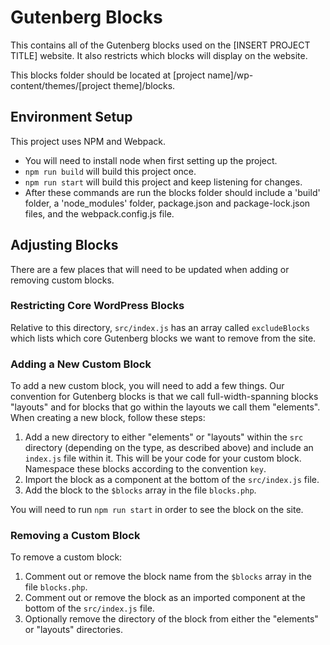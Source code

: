 # Gutenberg Blocks

This contains all of the Gutenberg blocks used on the [INSERT PROJECT TITLE] website. It also restricts which blocks will display on the website.

This blocks folder should be located at [project name]/wp-content/themes/[project theme]/blocks.

## Environment Setup
This project uses NPM and Webpack.
* You will need to install node when first setting up the project.
* `npm run build` will build this project once.
* `npm run start` will build this project and keep listening for changes.
* After these commands are run the blocks folder should include a 'build' folder, a 'node_modules' folder, package.json and package-lock.json files, and the webpack.config.js file.

## Adjusting Blocks
There are a few places that will need to be updated when adding or removing custom blocks.

### Restricting Core WordPress Blocks
Relative to this directory, `src/index.js` has an array called `excludeBlocks` which lists which core Gutenberg blocks we want to remove from the site.

### Adding a New Custom Block
To add a new custom block, you will need to add a few things. Our convention for Gutenberg blocks is that we call full-width-spanning blocks "layouts" and for blocks that go within the layouts we call them "elements". When creating a new block, follow these steps:
1. Add a new directory to either "elements" or "layouts" within the `src` directory (depending on the type, as described above) and include an `index.js` file within it. This will be your code for your custom block. Namespace these blocks according to the convention `key`.
2. Import the block as a component at the bottom of the `src/index.js` file.
3. Add the block to the `$blocks` array in the file `blocks.php`.

You will need to run `npm run start` in order to see the block on the site.

### Removing a Custom Block
To remove a custom block:
1. Comment out or remove the block name from the `$blocks` array in the file `blocks.php`.
2. Comment out or remove the block as an imported component at the bottom of the `src/index.js` file.
3. Optionally remove the directory of the block from either the "elements" or "layouts" directories.
